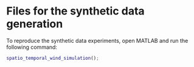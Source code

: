 # Files for the synthetic data generation


To reproduce the synthetic data experiments, open MATLAB and run the following command:

```matlab
spatio_temporal_wind_simulation();


